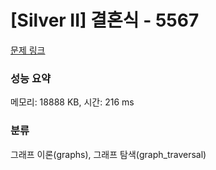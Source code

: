 # [Silver II] 결혼식 - 5567 

[문제 링크](https://www.acmicpc.net/problem/5567) 

### 성능 요약

메모리: 18888 KB, 시간: 216 ms

### 분류

그래프 이론(graphs), 그래프 탐색(graph_traversal)

